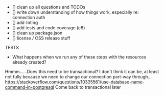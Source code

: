 - [] clean up all questions and TODOs
- [] write down understanding of how things work, especially re: connection auth
- [] add linting
- [] add tests and code coverage (c8)
- [] clean up package.json
- [] license / OSS release stuff


TESTS
- What happens when we run any of these steps with the resources already created?



Hmmm......Does this need to be transactional? I don't think it
can be, at least not fully because we need to change our connection part-way through...
https://stackoverflow.com/questions/10335561/use-database-name-command-in-postgresql
Come back to transactional later
